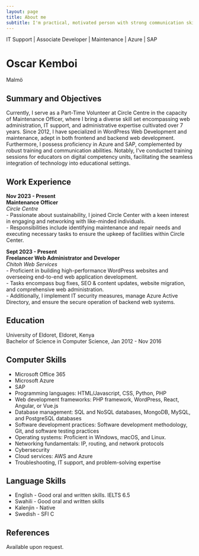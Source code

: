 ```yaml
---
layout: page
title: About me
subtitle: I'm practical, motivated person with strong communication skills and a passion for learning and development..
---
```



IT Support | Associate Developer | Maintenance | Azure | SAP



<h1>Oscar Kemboi</h1>
<p>Malmö</p>

<h2>Summary and Objectives</h2>
<p>Currently, I serve as a Part-Time Volunteer at Circle Centre in the capacity of Maintenance Officer, where I bring a diverse skill set encompassing web administration, IT support, and administrative expertise cultivated over 7 years. Since 2012, I have specialized in WordPress Web Development and maintenance, adept in both frontend and backend web development. Furthermore, I possess proficiency in Azure and SAP, complemented by robust training and communication abilities. Notably, I've conducted training sessions for educators on digital competency units, facilitating the seamless integration of technology into educational settings.</p>

<h2>Work Experience</h2>

<p><strong>Nov 2023 - Present</strong><br>
  <strong>Maintenance Officer</strong><br>
  <em>Circle Centre</em><br>
  - Passionate about sustainability, I joined Circle Center with a keen interest in engaging and networking with like-minded individuals.<br>
  - Responsibilities include identifying maintenance and repair needs and executing necessary tasks to ensure the upkeep of facilities within Circle Center.</p>

<p><strong>Sept 2023 - Present</strong><br>
  <strong>Freelancer Web Administrator and Developer</strong><br>
  <em>Chitoh Web Services</em><br>
  - Proficient in building high-performance WordPress websites and overseeing end-to-end web application development.<br>
  - Tasks encompass bug fixes, SEO & content updates, website migration, and comprehensive web administration.<br>
  - Additionally, I implement IT security measures, manage Azure Active Directory, and ensure the secure operation of backend web systems.</p>

<!-- Add more work experience entries as needed -->

<h2>Education</h2>
<p>University of Eldoret, Eldoret, Kenya<br>Bachelor of Science in Computer Science, Jan 2012 - Nov 2016</p>

<h2>Computer Skills</h2>
<ul>
  <li>Microsoft Office 365</li>
  <li>Microsoft Azure</li>
  <li>SAP</li>
  <li>Programming languages: HTML/Javascript, CSS, Python, PHP</li>
  <li>Web development frameworks: PHP framework, WordPress, React, Angular, or Vue.js</li>
  <li>Database management: SQL and NoSQL databases, MongoDB, MySQL, and PostgreSQL databases</li>
  <li>Software development practices: Software development methodology, Git, and software testing practices</li>
  <li>Operating systems: Proficient in Windows, macOS, and Linux.</li>
  <li>Networking fundamentals: IP, routing, and network protocols</li>
  <li>Cybersecurity</li>
  <li>Cloud services: AWS and Azure</li>
  <li>Troubleshooting, IT support, and problem-solving expertise</li>
</ul>

<h2>Language Skills</h2>
<ul>
  <li>English - Good oral and written skills. IELTS 6.5</li>
  <li>Swahili - Good oral and written skills</li>
  <li>Kalenjin - Native</li>
  <li>Swedish - SFI C</li>
</ul>

<h2>References</h2>
<p>Available upon request.</p>


